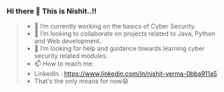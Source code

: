 ### Hi there 👋 This is Nishit..!!

<!--
**Nishit3479/Nishit3479** is a ✨ _special_ ✨ repository because its `README.md` (this file) appears on your GitHub profile.

- 😄 Pronouns: ...
- ⚡ Fun fact: ...
-->
>- 🔭 I’m currently working on the basics of Cyber Security.
>- 🌱 I’m looking to collaborate on projects related to Java, Python and Web development. 
>- 🤔 I’m looking for help and guidance towards learning cyber security related modules.
>- 📫 How to reach me: 
>  - LinkedIn : https://www.linkedin.com/in/nishit-verma-0bba911a5
>  - That's the only means for now😄
